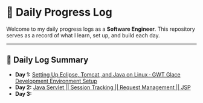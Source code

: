 # 🧠 Daily Progress Log

Welcome to my daily progress logs as a **Software Engineer**. This repository serves as a record of what I learn, set up, and build each day.

---

## 📅 Daily Log Summary

- **Day 1:** [Setting Up Eclipse, Tomcat, and Java on Linux · GWT Glace Development Environment Setup](Day1-README.md)  
- **Day 2:** [Java Servlet || Session Tracking ||  Request Management || JSP ](Day2-README.md)  
- **Day 3:** 
